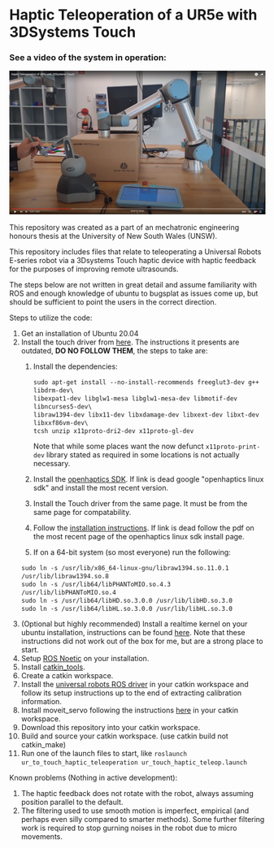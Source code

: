 # Haptic Teleoperation of a UR5e with 3DSystems Touch

### See a video of the system in operation:
[![Video of teleoperation](thumbnail.png)](https://www.youtube.com/watch?v=ANDTbs7mhmc-Y "Haptic Teleoperation of UR5e with 3DSystems Touch")

This repository was created as a part of an mechatronic engineering honours thesis at the University of New South Wales (UNSW).

This repository includes files that relate to teleoperating a Universal Robots E-series robot via a 3Dsystems Touch haptic device with haptic feedback for the purposes of improving remote ultrasounds.

The steps below are not written in great detail and assume familiarity with ROS and enough knowledge of ubuntu to bugsplat as issues come up, but should be sufficient to point the users in the correct direction.

Steps to utilize the code:
1. Get an installation of Ubuntu 20.04
2. Install the touch driver from [here](https://github.com/bharatm11/Geomagic_Touch_ROS_Drivers/tree/hydro-devel). The instructions it presents are outdated, **DO NO FOLLOW THEM**, the steps to take are:
    1. Install the dependencies:
        ```
        sudo apt-get install --no-install-recommends freeglut3-dev g++ libdrm-dev\
        libexpat1-dev libglw1-mesa libglw1-mesa-dev libmotif-dev libncurses5-dev\
        libraw1394-dev libx11-dev libxdamage-dev libxext-dev libxt-dev libxxf86vm-dev\
        tcsh unzip x11proto-dri2-dev x11proto-gl-dev
        ```
       Note that while some places want the now defunct ```x11proto-print-dev``` library stated as required in some locations is not actually necessary.  

    2. Install the [openhaptics SDK](https://support.3dsystems.com/s/article/OpenHaptics-for-Linux-Developer-Edition-v34?language=en_US). If link is dead google "openhaptics linux sdk" and install the most recent version.  
    3. Install the Touch driver from the same page. It must be from the same page for compatability.  
    4. Follow the [installation instructions](https://s3.amazonaws.com/dl.3dsystems.com/binaries/Sensable/Linux/Installation+Instructions_2022.pdf). If link is dead follow the pdf on the most recent page of the openhaptics linux sdk install page.  
    5. If on a 64-bit system (so most everyone) run the following:  
    ```
    sudo ln -s /usr/lib/x86_64-linux-gnu/libraw1394.so.11.0.1 /usr/lib/libraw1394.so.8
    sudo ln -s /usr/lib64/libPHANToMIO.so.4.3 /usr/lib/libPHANToMIO.so.4
    sudo ln -s /usr/lib64/libHD.so.3.0.0 /usr/lib/libHD.so.3.0
    sudo ln -s /usr/lib64/libHL.so.3.0.0 /usr/lib/libHL.so.3.0 
    ```  
4. (Optional but highly recommended) Install a realtime kernel on your ubuntu installation, instructions can be found [here](https://github.com/UniversalRobots/Universal_Robots_ROS_Driver/blob/master/ur_robot_driver/doc/real_time.md). Note that these instructions did not work out of the box for me, but are a strong place to start.
5. Setup [ROS Noetic](http://wiki.ros.org/noetic/Installation/Ubuntu) on your installation.
6. Install [catkin_tools](https://catkin-tools.readthedocs.io/en/latest/installing.html).
7. Create a catkin workspace.
8. Install the [universal robots ROS driver](https://github.com/UniversalRobots/Universal_Robots_ROS_Driver) in your catkin workspace and follow its setup instructions up to the end of extracting calibration information.
9. Install moveit_servo following the instructions [here](https://ros-planning.github.io/moveit_tutorials/doc/getting_started/getting_started.html) in your catkin workspace.
10. Download this repository into your catkin workspace.
11. Build and source your catkin workspace. (use catkin build not catkin_make)
12. Run one of the launch files to start, like ```roslaunch ur_to_touch_haptic_teleoperation ur_touch_haptic_teleop.launch```

Known problems (Nothing in active development):
1. The haptic feedback does not rotate with the robot, always assuming position parallel to the default.
2. The filtering used to use smooth motion is imperfect, empirical (and perhaps even silly compared to smarter methods). Some further filtering work is required to stop gurning noises in the robot due to micro movements.
